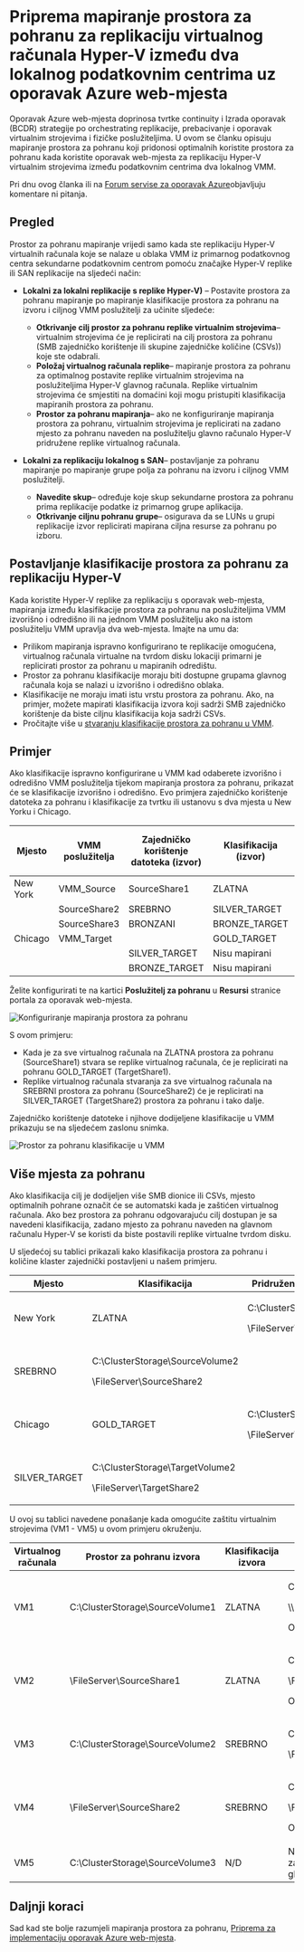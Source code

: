 <properties
    pageTitle="Mapiranje pohranom na servisu Azure oporavak web-mjesta za replikaciju virtualnog računala Hyper-V između lokalnog podatkovnim centrima | Microsoft Azure"
    description="Priprema mapiranje prostora za pohranu za replikaciju virtualnog računala Hyper-V između dva lokalnog podatkovnim centrima uz oporavak Azure web-mjesta."
    services="site-recovery"
    documentationCenter=""
    authors="rayne-wiselman"
    manager="jwhit"
    editor=""/>

<tags
    ms.service="site-recovery"
    ms.devlang="na"
    ms.topic="article"
    ms.tgt_pltfrm="na"
    ms.workload="storage-backup-recovery"
    ms.date="07/06/2016"
    ms.author="raynew"/>


# <a name="prepare-storage-mapping-for-hyper-v-virtual-machine-replication-between-two-on-premises-datacenters-with-azure-site-recovery"></a>Priprema mapiranje prostora za pohranu za replikaciju virtualnog računala Hyper-V između dva lokalnog podatkovnim centrima uz oporavak Azure web-mjesta


Oporavak Azure web-mjesta doprinosa tvrtke continuity i Izrada oporavak (BCDR) strategije po orchestrating replikacije, prebacivanje i oporavak virtualnim strojevima i fizičke poslužiteljima. U ovom se članku opisuju mapiranje prostora za pohranu koji pridonosi optimalnih koristite prostora za pohranu kada koristite oporavak web-mjesta za replikaciju Hyper-V virtualnim strojevima između podatkovnim centrima dva lokalnog VMM.

Pri dnu ovog članka ili na [Forum servise za oporavak Azure](https://social.msdn.microsoft.com/forums/azure/home?forum=hypervrecovmgr)objavljuju komentare ni pitanja.

## <a name="overview"></a>Pregled

Prostor za pohranu mapiranje vrijedi samo kada ste replikaciju Hyper-V virtualnih računala koje se nalaze u oblaka VMM iz primarnog podatkovnog centra sekundarne podatkovnim centrom pomoću značajke Hyper-V replike ili SAN replikacije na sljedeći način:


- **Lokalni za lokalni replikacije s replike Hyper-V)** – Postavite prostora za pohranu mapiranje po mapiranje klasifikacije prostora za pohranu na izvoru i ciljnog VMM poslužitelji za učinite sljedeće:

    - **Otkrivanje cilj prostor za pohranu replike virtualnim strojevima**– virtualnim strojevima će je replicirati na cilj prostora za pohranu (SMB zajedničko korištenje ili skupine zajedničke količine (CSVs)) koje ste odabrali.
    - **Položaj virtualnog računala replike**– mapiranje prostora za pohranu za optimalnog postavite replike virtualnim strojevima na poslužiteljima Hyper-V glavnog računala. Replike virtualnim strojevima će smjestiti na domaćini koji mogu pristupiti klasifikacija mapiranih prostora za pohranu.
    - **Prostor za pohranu mapiranja**– ako ne konfiguriranje mapiranja prostora za pohranu, virtualnim strojevima je replicirati na zadano mjesto za pohranu naveden na poslužitelju glavno računalo Hyper-V pridružene replike virtualnog računala.

- **Lokalni za replikaciju lokalnog s SAN**– postavljanje za pohranu mapiranje po mapiranje grupe polja za pohranu na izvoru i ciljnog VMM poslužitelji.
    - **Navedite skup**– određuje koje skup sekundarne prostora za pohranu prima replikacije podatke iz primarnog grupe aplikacija.
    - **Otkrivanje ciljnu pohranu grupe**– osigurava da se LUNs u grupi replikacije izvor replicirati mapirana ciljna resurse za pohranu po izboru.

## <a name="set-up-storage-classifications-for-hyper-v-replication"></a>Postavljanje klasifikacije prostora za pohranu za replikaciju Hyper-V

Kada koristite Hyper-V replike za replikaciju s oporavak web-mjesta, mapiranja između klasifikacije prostora za pohranu na poslužiteljima VMM izvorišno i odredišno ili na jednom VMM poslužitelju ako na istom poslužitelju VMM upravlja dva web-mjesta. Imajte na umu da:

- Prilikom mapiranja ispravno konfigurirano te replikacije omogućena, virtualnog računala virtualne na tvrdom disku lokaciji primarni je replicirati prostor za pohranu u mapiranih odredištu.
- Prostor za pohranu klasifikacije moraju biti dostupne grupama glavnog računala koja se nalazi u izvorišno i odredišno oblaka.
- Klasifikacije ne moraju imati istu vrstu prostora za pohranu. Ako, na primjer, možete mapirati klasifikacija izvora koji sadrži SMB zajedničko korištenje da biste ciljnu klasifikacija koja sadrži CSVs.
- Pročitajte više u [stvaranju klasifikacije prostora za pohranu u VMM](https://technet.microsoft.com/library/gg610685.aspx).

## <a name="example"></a>Primjer

Ako klasifikacije ispravno konfigurirane u VMM kad odaberete izvorišno i odredišno VMM poslužitelja tijekom mapiranja prostora za pohranu, prikazat će se klasifikacije izvorišno i odredišno. Evo primjera zajedničko korištenje datoteka za pohranu i klasifikacije za tvrtku ili ustanovu s dva mjesta u New Yorku i Chicago.

**Mjesto** | **VMM poslužitelja** | **Zajedničko korištenje datoteka (izvor)** | **Klasifikacija (izvor)** | **Mapirani** | **Zajedničko korištenje datoteka (cilj)**
---|---|--- |---|---|---
New York | VMM_Source| SourceShare1 | ZLATNA | GOLD_TARGET | TargetShare1
 |  | SourceShare2 | SREBRNO | SILVER_TARGET | TargetShare2
 | | SourceShare3 | BRONZANI | BRONZE_TARGET | TargetShare3
Chicago | VMM_Target |  | GOLD_TARGET | Nisu mapirani |
| | | SILVER_TARGET | Nisu mapirani |
 | | | BRONZE_TARGET | Nisu mapirani

Želite konfigurirati te na kartici **Poslužitelj za pohranu** u **Resursi** stranice portala za oporavak web-mjesta.

![Konfiguriranje mapiranja prostora za pohranu](./media/site-recovery-storage-mapping/storage-mapping1.png)

S ovom primjeru:
- Kada je za sve virtualnog računala na ZLATNA prostora za pohranu (SourceShare1) stvara se replike virtualnog računala, će je replicirati na pohranu GOLD_TARGET (TargetShare1).
- Replike virtualnog računala stvaranja za sve virtualnog računala na SREBRNI prostora za pohranu (SourceShare2) će je replicirati na SILVER_TARGET (TargetShare2) prostora za pohranu i tako dalje.

Zajedničko korištenje datoteke i njihove dodijeljene klasifikacije u VMM prikazuju se na sljedećem zaslonu snimka.

![Prostor za pohranu klasifikacije u VMM](./media/site-recovery-storage-mapping/storage-mapping2.png)

## <a name="multiple-storage-locations"></a>Više mjesta za pohranu

Ako klasifikacija cilj je dodijeljen više SMB dionice ili CSVs, mjesto optimalnih pohrane označit će se automatski kada je zaštićen virtualnog računala. Ako bez prostora za pohranu odgovarajuću cilj dostupan je sa navedeni klasifikacija, zadano mjesto za pohranu naveden na glavnom računalu Hyper-V se koristi da biste postavili replike virtualne tvrdom disku.

U sljedećoj su tablici prikazali kako klasifikacija prostora za pohranu i količine klaster zajednički postavljeni u našem primjeru.

**Mjesto** | **Klasifikacija** | **Pridruženi prostora za pohranu**
---|---|---
New York | ZLATNA | <p>C:\ClusterStorage\SourceVolume1</p><p>\\FileServer\SourceShare1</p>
 | SREBRNO | <p>C:\ClusterStorage\SourceVolume2</p><p>\\FileServer\SourceShare2</p>
Chicago | GOLD_TARGET | <p>C:\ClusterStorage\TargetVolume1</p><p>\\FileServer\TargetShare1</p>
 | SILVER_TARGET| <p>C:\ClusterStorage\TargetVolume2</p><p>\\FileServer\TargetShare2</p>

U ovoj su tablici navedene ponašanje kada omogućite zaštitu virtualnim strojevima (VM1 - VM5) u ovom primjeru okruženju.

**Virtualnog računala** | **Prostor za pohranu izvora** | **Klasifikacija izvora** | **Mapirana ciljna prostora za pohranu**
---|---|---|---
VM1 | C:\ClusterStorage\SourceVolume1 | ZLATNA | <p>C:\ClusterStorage\SourceVolume1</p><p>\\\FileServer\SourceShare1</p><p>Obje GOLD_TARGET</p>
VM2 | \\FileServer\SourceShare1 | ZLATNA | <p>C:\ClusterStorage\SourceVolume1</p><p>\\FileServer\SourceShare1</p> <p>Obje GOLD_TARGET</p>
VM3 | C:\ClusterStorage\SourceVolume2 | SREBRNO | <p>C:\ClusterStorage\SourceVolume2</p><p>\FileServer\SourceShare2</p>
VM4 | \FileServer\SourceShare2 | SREBRNO |<p>C:\ClusterStorage\SourceVolume2</p><p>\\FileServer\SourceShare2</p><p>Obje SILVER_TARGET</p>
VM5 | C:\ClusterStorage\SourceVolume3 | N/D | Nema mapiranja, tako da se koristi zadano mjesto za pohranu glavnog računala Hyper-V

## <a name="next-steps"></a>Daljnji koraci

Sad kad ste bolje razumjeli mapiranja prostora za pohranu, [Priprema za implementaciju oporavak Azure web-mjesta](site-recovery-best-practices.md).
